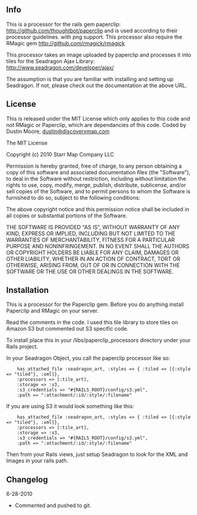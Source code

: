 Info
-----

This is a processor for the rails gem paperclip: http://github.com/thoughtbot/paperclip and is used according to their processor guidelines. with png support.
This processor also require the RMagic gem http://github.com/rmagick/rmagick

This processor takes an image uploaded by paperclip and processes it into tiles for the Seadragon Ajax Library: http://www.seadragon.com/developer/ajax/

The assumption is that you are familiar with installing and setting up Seadragon. If not, please check out the documentation at the above URL.


License
-----

This is released under the MIT License which only applies to this code and not RMagic or Paperclip, which are dependancies of this code.
Coded by Dustin Moore, dustin@discoverymap.com

The MIT License

Copyright (c) 2010 Starr Map Company LLC

Permission is hereby granted, free of charge, to any person obtaining a copy
of this software and associated documentation files (the "Software"), to deal
in the Software without restriction, including without limitation the rights
to use, copy, modify, merge, publish, distribute, sublicense, and/or sell
copies of the Software, and to permit persons to whom the Software is
furnished to do so, subject to the following conditions:

The above copyright notice and this permission notice shall be included in
all copies or substantial portions of the Software.

THE SOFTWARE IS PROVIDED "AS IS", WITHOUT WARRANTY OF ANY KIND, EXPRESS OR
IMPLIED, INCLUDING BUT NOT LIMITED TO THE WARRANTIES OF MERCHANTABILITY,
FITNESS FOR A PARTICULAR PURPOSE AND NONINFRINGEMENT. IN NO EVENT SHALL THE
AUTHORS OR COPYRIGHT HOLDERS BE LIABLE FOR ANY CLAIM, DAMAGES OR OTHER
LIABILITY, WHETHER IN AN ACTION OF CONTRACT, TORT OR OTHERWISE, ARISING FROM,
OUT OF OR IN CONNECTION WITH THE SOFTWARE OR THE USE OR OTHER DEALINGS IN
THE SOFTWARE.


Installation
------------

This is a processor for the Paperclip gem. Before you do anything install Paperclip and RMagic on your server.

Read the comments in the code. I used this tile library to store tiles on Amazon S3 but commented out S3 specific code.

To install place this in your /libs/paperclip_processors directory under your Rails project.

In your Seadragon Object, you call the paperclip processor like so:

		has_attached_file :seadragon_art, :styles => { :tiled => [{:style => "tiled"}, :xml]},
		:processors => [:tile_art],
		:storage => :s3,
		:s3_credentials => "#{RAILS_ROOT}/config/s3.yml",
		:path => ":attachment/:id/:style/:filename"
		
If you are using S3 it would look something like this:

		has_attached_file :seadragon_art, :styles => { :tiled => [{:style => "tiled"}, :xml]},
		:processors => [:tile_art],
		:storage => :s3,
		:s3_credentials => "#{RAILS_ROOT}/config/s3.yml",
		:path => ":attachment/:id/:style/:filename"
		
		
Then from your Rails views, just setup Seadragon to look for the XML and Images in your rails path.

Changelog
---------

6-28-2010

* Commented and pushed to git.



